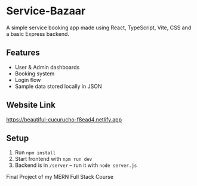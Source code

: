 # Service-Bazaar

A simple service booking app made using React, TypeScript, Vite, CSS and a basic Express backend.

## Features
- User & Admin dashboards
- Booking system
- Login flow
- Sample data stored locally in JSON

## Website Link

https://beautiful-cucurucho-f8ead4.netlify.app


## Setup
1. Run `npm install`
2. Start frontend with `npm run dev`
3. Backend is in `/server` – run it with `node server.js`

Final Project of my MERN Full Stack Course 
